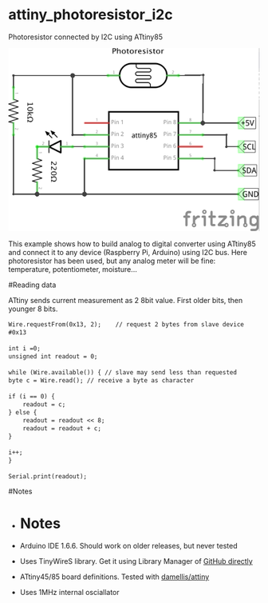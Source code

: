 # attiny_photoresistor_i2c

Photoresistor connected by I2C using ATtiny85

![diagram](attiny_photoresistor_i2c.png)

This example shows how to build analog to digital converter using ATtiny85 and connect it to any device (Raspberry Pi, Arduino) using I2C bus. Here photoresistor has been used, but any analog meter will be fine: temperature, potentiometer, moisture...

#Reading data

ATtiny sends current measurement as 2 8bit value. First older bits, then younger 8 bits. 

```
Wire.requestFrom(0x13, 2);    // request 2 bytes from slave device #0x13

int i =0;
unsigned int readout = 0;

while (Wire.available()) { // slave may send less than requested
byte c = Wire.read(); // receive a byte as character

if (i == 0) {
    readout = c;
} else {
    readout = readout << 8;
    readout = readout + c;
}

i++;
}

Serial.print(readout);
```

#Notes

* # Notes

* Arduino IDE 1.6.6. Should work on older releases, but never tested
* Uses TinyWireS library. Get it using Library Manager of [GitHub directly](https://github.com/rambo/TinyWire/tree/master/TinyWireS)
* ATtiny45/85 board definitions. Tested with [damellis/attiny](https://github.com/damellis/attiny)
* Uses 1MHz internal osciallator 
